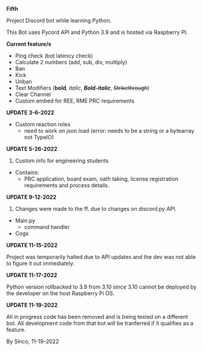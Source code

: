 **Fifth**

Project Discord bot while learning Python.

This Bot uses Pycord API and Python 3.9 and is hosted via Raspberry PI.

**Current feature/s**
- Ping check (bot latency check)
- Calculate 2 numbers (add, sub, div, multiply) 
- Ban
- Kick
- Unban
- Text Modifiers (**bold**, *italic*, ***Bold-italic***, ~~Strikethrough~~)
- Clear Channel 
- Custom embed for REE, RME PRC requirements

**UPDATE 3-6-2022**
- Custom reaction roles 
  - need to work on json.load (error: needs to be a string or a bytearray not TypeIO)

**UPDATE 5-26-2022**
1. Custom info for engineering students 
  - Contains:
    - PRC application, board exam, oath taking, license registration requirements and process details. 

**UPDATE 9-12-2022** 
1. Changes were made to the ff. due to changes on discord.py API.
  - Main.py 
    - command handler
  - Cogs

**UPDATE 11-15-2022**

Project was temporarily halted due to API updates and the dev was not able to figure it out immediately. 

**UPDATE 11-17-2022**

Python version rollbacked to 3.9 from 3.10 since 3.10 cannot be deployed by the developer on the host Raspberry Pi OS.

**UPDATE 11-19-2022**

All in progress code has been removed and is being tested on a different bot. All development code from that bot will be tranferred if it qualifies as a feature. 

By Sinco, 11-19-2022 
